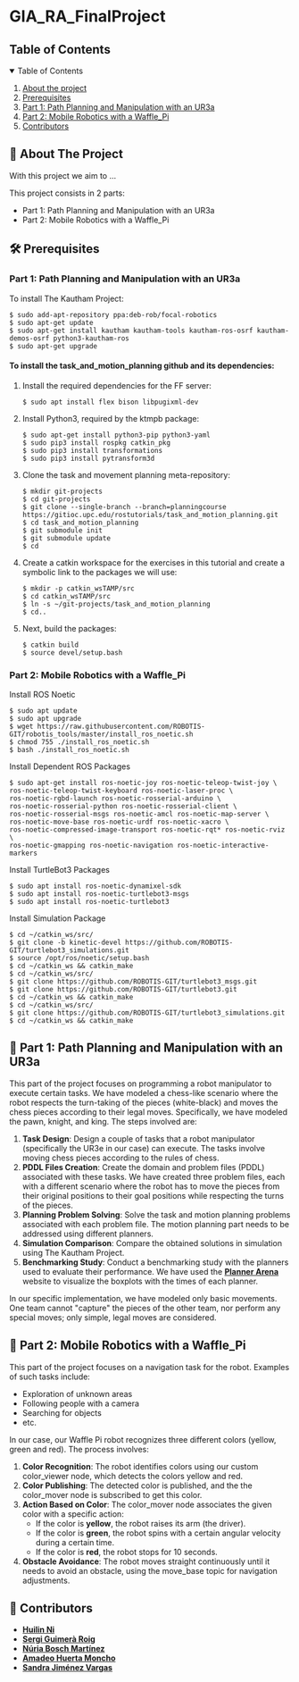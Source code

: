 # GIA_RA_FinalProject

<!-- TABLE OF CONTENTS -->
<h2 id="table-of-contents"> Table of Contents </h2>

<details open="open">
  <summary> Table of Contents </summary>
  <ol>
    <li><a href="#about-the-project"> About the project </a></li>
    <li><a href="#prerequisites"> Prerequisites </a></li>
    <li><a href="#part-1"> Part 1: Path Planning and Manipulation with an UR3a </a></li>
    <li><a href="#part-2"> Part 2: Mobile Robotics with a Waffle_Pi </a></li>
     <li><a href="#contributors"> Contributors </a></li>
  </ol>
</details>

<!-- ABOUT THE PROJECT -->
<h2 id="about-the-project"> 📝 About The Project</h2>

<p align="justify"> 
  With this project we aim to ... 

   This project consists in 2 parts: 
   - Part 1: Path Planning and Manipulation with an UR3a
   - Part 2: Mobile Robotics with a Waffle_Pi
</p>


<!-- Prerequisites -->
<h2 id="prerequisites"> 🛠️ Prerequisites </h2>

<h3> Part 1: Path Planning and Manipulation with an UR3a </h3>

To install The Kautham Project:
```
$ sudo add-apt-repository ppa:deb-rob/focal-robotics
$ sudo apt-get update
$ sudo apt-get install kautham kautham-tools kautham-ros-osrf kautham-demos-osrf python3-kautham-ros
$ sudo apt-get upgrade
```

<h4> To install the task_and_motion_planning github and its dependencies: </h4>

1. Install the required dependencies for the FF server:
   ```
   $ sudo apt install flex bison libpugixml-dev
   ``` 
2. Install Python3, required by the ktmpb package:
   ```
   $ sudo apt-get install python3-pip python3-yaml
   $ sudo pip3 install rospkg catkin_pkg
   $ sudo pip3 install transformations
   $ sudo pip3 install pytransform3d
   ```
3. Clone the task and movement planning meta-repository:
   ```
   $ mkdir git-projects
   $ cd git-projects
   $ git clone --single-branch --branch=planningcourse https://gitioc.upc.edu/rostutorials/task_and_motion_planning.git
   $ cd task_and_motion_planning
   $ git submodule init
   $ git submodule update
   $ cd
   ```
4. Create a catkin workspace for the exercises in this tutorial and create a symbolic link to the packages we will use:
   ```
   $ mkdir -p catkin_wsTAMP/src
   $ cd catkin_wsTAMP/src
   $ ln -s ~/git-projects/task_and_motion_planning
   $ cd..
5. Next, build the packages:
   ```
   $ catkin build
   $ source devel/setup.bash
   ```
   
<h3> Part 2: Mobile Robotics with a Waffle_Pi </h3>

Install ROS Noetic
~~~
$ sudo apt update
$ sudo apt upgrade
$ wget https://raw.githubusercontent.com/ROBOTIS-GIT/robotis_tools/master/install_ros_noetic.sh
$ chmod 755 ./install_ros_noetic.sh
$ bash ./install_ros_noetic.sh
~~~ 

Install Dependent ROS Packages
```
$ sudo apt-get install ros-noetic-joy ros-noetic-teleop-twist-joy \
ros-noetic-teleop-twist-keyboard ros-noetic-laser-proc \
ros-noetic-rgbd-launch ros-noetic-rosserial-arduino \
ros-noetic-rosserial-python ros-noetic-rosserial-client \
ros-noetic-rosserial-msgs ros-noetic-amcl ros-noetic-map-server \
ros-noetic-move-base ros-noetic-urdf ros-noetic-xacro \
ros-noetic-compressed-image-transport ros-noetic-rqt* ros-noetic-rviz \
ros-noetic-gmapping ros-noetic-navigation ros-noetic-interactive-markers
```

Install TurtleBot3 Packages
```
$ sudo apt install ros-noetic-dynamixel-sdk
$ sudo apt install ros-noetic-turtlebot3-msgs
$ sudo apt install ros-noetic-turtlebot3
```

Install Simulation Package
```
$ cd ~/catkin_ws/src/
$ git clone -b kinetic-devel https://github.com/ROBOTIS-GIT/turtlebot3_simulations.git
$ source /opt/ros/noetic/setup.bash
$ cd ~/catkin_ws && catkin_make
$ cd ~/catkin_ws/src/
$ git clone https://github.com/ROBOTIS-GIT/turtlebot3_msgs.git
$ git clone https://github.com/ROBOTIS-GIT/turtlebot3.git
$ cd ~/catkin_ws && catkin_make
$ cd ~/catkin_ws/src/
$ git clone https://github.com/ROBOTIS-GIT/turtlebot3_simulations.git
$ cd ~/catkin_ws && catkin_make
```

<!-- Part 1: Path Planning and Manipulation with an UR3a-->
<h2 id="part-1"> 🦾 Part 1: Path Planning and Manipulation with an UR3a </h2>

This part of the project focuses on programming a robot manipulator to execute certain tasks. We have modeled a chess-like scenario where the robot respects the turn-taking of the pieces (white-black) and moves the chess pieces according to their legal moves. Specifically, we have modeled the pawn, knight, and king. The steps involved are:

1. **Task Design**: Design a couple of tasks that a robot manipulator (specifically the UR3e in our case) can execute. The tasks involve moving chess pieces according to the rules of chess.
2. **PDDL Files Creation**: Create the domain and problem files (PDDL) associated with these tasks. We have created three problem files, each with a different scenario where the robot has to move the pieces from their original positions to their goal positions while respecting the turns of the pieces.
3. **Planning Problem Solving**: Solve the task and motion planning problems associated with each problem file. The motion planning part needs to be addressed using different planners.
4. **Simulation Comparison**: Compare the obtained solutions in simulation using The Kautham Project.
5. **Benchmarking Study**: Conduct a benchmarking study with the planners used to evaluate their performance. We have used the [**Planner Arena**](https://plannerarena.org/) website to visualize the boxplots with the times of each planner. 

In our specific implementation, we have modeled only basic movements. One team cannot "capture" the pieces of the other team, nor perform any special moves; only simple, legal moves are considered.

<!-- Part 2: Mobile Robotics with a Waffle_Pi -->
<h2 id="part-2"> 🤖 Part 2: Mobile Robotics with a Waffle_Pi </h2>

This part of the project focuses on a navigation task for the robot. Examples of such tasks include:

- Exploration of unknown areas
- Following people with a camera
- Searching for objects
- etc.

In our case, our Waffle Pi robot recognizes three different colors (yellow, green and red). The process involves:

1. **Color Recognition**: The robot identifies colors using our custom color_viewer node, which detects the colors yellow and red.
2. **Color Publishing**: The detected color is published, and the the color_mover node is subscribed to get this color.
3. **Action Based on Color**: The color_mover node associates the given color with a specific action:
   - If the color is **yellow**, the robot raises its arm (the driver).
   - If the color is **green**, the robot spins with a certain angular velocity during a certain time. 
   - If the color is **red**, the robot stops for 10 seconds.
4. **Obstacle Avoidance**: The robot moves straight continuously until it needs to avoid an obstacle, using the move_base topic for navigation adjustments.

<!-- Contributors -->
<h2 id="contributors"> 👥 Contributors</h2>

* [**Huilin Ni**](https://github.com/HuilinNi15)
* [**Sergi Guimerà Roig**](https://github.com/S3RXxX)
* [**Núria Bosch Martínez**](https://github.com/nuriaboma)
* [**Amadeo Huerta Moncho**](https://github.com/amadeohm)
* [**Sandra Jiménez Vargas**](https://github.com/SandraJimenez231203)

